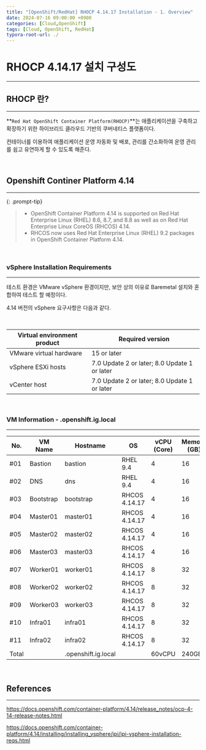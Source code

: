 ```yaml
---
title: "[OpenShift/RedHat] RHOCP 4.14.17 Installation - 1. Overview"
date: 2024-07-16 09:00:00 +0900
categories: [Cloud,OpenShift]
tags: [Cloud, OpenShift, RedHat]
typora-root-url: ./
---
```




# **RHOCP 4.14.17 설치 구성도**

---

## **RHOCP 란?**

---

**`Red Hat OpenShift Container Platform(RHOCP)`**는 애플리케이션을 구축하고 확장하기 위한 하이브리드 클라우드 기반의 쿠버네티스 플랫폼이다.

컨테이너를 이용하여 애플리케이션 운영 자동화 및 배포, 관리를 간소화하여 운영 관리를 쉽고 유연하게 할 수 있도록 해준다.

<br/>

## **Openshift Continer Platform 4.14**

---

{: .prompt-tip}

> - OpenShift Container Platform 4.14 is supported on Red Hat Enterprise Linux (RHEL) 8.6, 8.7, and 8.8 as well as on Red Hat Enterprise Linux CoreOS (RHCOS) 4.14.
> - RHCOS now uses Red Hat Enterprise Linux (RHEL) 9.2 packages in OpenShift Container Platform 4.14.



<br/>

### **vSphere Installation Requirements**

---

테스트 환경은 VMware vSphere 환경이지만, 보안 상의 이유로 Baremetal 설치와 혼합하여 테스트 할 예정이다. 

4.14 버전의 vSphere 요구사항은 다음과 같다.

<br/>



| Virtual environment product | Required version                             |
| --------------------------- | -------------------------------------------- |
| VMware virtual hardware     | 15 or later                                  |
| vSphere ESXi hosts          | 7.0 Update 2 or later; 8.0 Update 1 or later |
| vCenter host                | 7.0 Update 2 or later; 8.0 Update 1 or later |



<br/>

### **VM Information** - .openshift.ig.local

---

| No.   | VM Name   | Hostname            | OS                | vCPU (Core) | Memory (GB) | Disk (GB) | Network    | IP Address   |
| ----- | --------- | ------------------- | ----------------- | ----------- | ----------- | --------- | ---------- | ------------ |
| #01   | Bastion   | bastion             | RHEL 9.4          | 4           | 16          | 500       | VM Network | 172.16.0.170 |
| #02   | DNS       | dns                 | RHEL 9.4          | 4           | 16          | 100       | VM Network | 172.16.0.171 |
| #03   | Bootstrap | bootstrap           | RHCOS     4.14.17 | 4           | 16          | 150       | VM Network | 172.16.0.172 |
| #04   | Master01  | master01            | RHCOS     4.14.17 | 4           | 16          | 150       | VM Network | 172.16.0.173 |
| #05   | Master02  | master02            | RHCOS     4.14.17 | 4           | 16          | 150       | VM Network | 172.16.0.174 |
| #06   | Master03  | master03            | RHCOS     4.14.17 | 4           | 16          | 150       | VM Network | 172.16.0.175 |
| #07   | Worker01  | worker01            | RHCOS     4.14.17 | 8           | 32          | 150       | VM Network | 172.16.0.176 |
| #08   | Worker02  | worker02            | RHCOS     4.14.17 | 8           | 32          | 150       | VM Network | 172.16.0.177 |
| #09   | Worker03  | worker03            | RHCOS     4.14.17 | 8           | 32          | 150       | VM Network | 172.16.0.178 |
| #10   | Infra01   | infra01             | RHCOS     4.14.17 | 8           | 32          | 200       | VM Network | 172.16.0.179 |
| #11   | Infra02   | infra02             | RHCOS     4.14.17 | 8           | 32          | 200       | VM Network | 172.16.0.180 |
| Total |           | .openshift.ig.local |                   | 60vCPU      | 240GB       | 1600GB    |            |              |



<br/>

## **References**

---

<https://docs.openshift.com/container-platform/4.14/release_notes/ocp-4-14-release-notes.html>

<https://docs.openshift.com/container-platform/4.14/installing/installing_vsphere/ipi/ipi-vsphere-installation-reqs.html>

<br/>
